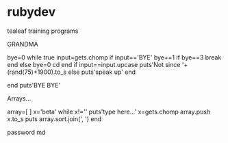 rubydev
=======

tealeaf training programs

GRANDMA

bye=0
while true
	input=gets.chomp
		if input=='BYE'
			bye+=1
				if bye==3
				 break
				end
			else bye=0
	cd	end
		if input==input.upcase
			puts'Not since '+(rand(75)+1900).to_s
		else
			puts'speak up'
		end
			
end
puts'BYE BYE'

Arrays...

array=[ ]
x='beta'
while x!=''
	puts'type here...'
		x=gets.chomp
		array.push x.to_s
		puts array.sort.join(', ')
end

password md

